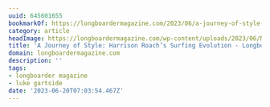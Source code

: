 ```yaml
---
uuid: 645601655
bookmarkOf: https://longboardermagazine.com/2023/06/a-journey-of-style-harrison-roachs-surfing-evolution/
category: article
headImage: https://longboardermagazine.com/wp-content/uploads/2023/06/NewZealand.PH-_A_Dodds__Roark2.jpg
title: 'A Journey of Style: Harrison Roach’s Surfing Evolution - Longboarder Magazine'
domain: longboardermagazine.com
description: ''
tags:
- longboarder magazine
- luke gartside
date: '2023-06-20T07:03:54.467Z'
---
```



